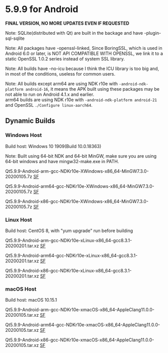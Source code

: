 # 5.9.9 for Android

**FINAL VERSION, NO MORE UPDATES EVEN IF REQUESTED**

Note: SQLite(distributed with Qt) are built in the backage and have -plugin-sql-sqlite

Note: All packages have -openssl-linked, Since BoringSSL, which is used in Android 6.0 or later, is NOT API COMPATIBLE WITH OPENSSL, we link it to a static OpenSSL 1.0.2 series instead of system SSL library.

Note: All builds have -no-icu because I think the ICU library is too big and, in most of the conditions, useless for common users.

Note: All builds except arm64 are using NDK r10e with `-android-ndk-platform android-16`, it means the APK built using these packages may be not able to run on Android 4.1.x and earlier.  
arm64 builds are using NDK r10e with `-android-ndk-platform android-21` and OpenSSL `./Configure linux-aarch64`.

## Dynamic Builds

### Windows Host

Build host: Windows 10 1909(Build 10.0.18363)

Note: Built using 64-bit NDK and 64-bit MinGW, make sure you are using 64-bit windows and have mingw32-make.exe in PATH.

Qt5.9.9-Android-arm-gcc-NDKr10e-XWindows-x86_64-MinGW7.3.0-20200105.7z [SF](https://sourceforge.net/projects/fsu0413-qtbuilds/files/Qt5.9/Android/Windows-x86_64-hosted/Qt5.9.9-Android-arm-gcc-NDKr10e-XWindows-x86_64-MinGW7.3.0-20200105.7z)

Qt5.9.9-Android-arm64-gcc-NDKr10e-XWindows-x86_64-MinGW7.3.0-20200105.7z [SF](https://sourceforge.net/projects/fsu0413-qtbuilds/files/Qt5.9/Android/Windows-x86_64-hosted/Qt5.9.9-Android-arm64-gcc-NDKr10e-XWindows-x86_64-MinGW7.3.0-20200105.7z)

Qt5.9.9-Android-x86-gcc-NDKr10e-XWindows-x86_64-MinGW7.3.0-20200105.7z [SF](https://sourceforge.net/projects/fsu0413-qtbuilds/files/Qt5.9/Android/Windows-x86_64-hosted/Qt5.9.9-Android-x86-gcc-NDKr10e-XWindows-x86_64-MinGW7.3.0-20200105.7z)

### Linux Host

Build host: CentOS 8, with "yum upgrade" run before building

Qt5.9.9-Android-arm-gcc-NDKr10e-xLinux-x86_64-gcc8.3.1-20200201.tar.xz [SF](https://sourceforge.net/projects/fsu0413-qtbuilds/files/Qt5.9/Android/Linux-x86_64-hosted/Qt5.9.9-Android-arm-gcc-NDKr10e-xLinux-x86_64-gcc8.3.1-20200201.tar.xz)

Qt5.9.9-Android-arm64-gcc-NDKr10e-xLinux-x86_64-gcc8.3.1-20200201.tar.xz [SF](https://sourceforge.net/projects/fsu0413-qtbuilds/files/Qt5.9/Android/Linux-x86_64-hosted/Qt5.9.9-Android-arm64-gcc-NDKr10e-xLinux-x86_64-gcc8.3.1-20200201.tar.xz)

Qt5.9.9-Android-x86-gcc-NDKr10e-xLinux-x86_64-gcc8.3.1-20200201.tar.xz [SF](https://sourceforge.net/projects/fsu0413-qtbuilds/files/Qt5.9/Android/Linux-x86_64-hosted/Qt5.9.9-Android-x86-gcc-NDKr10e-xLinux-x86_64-gcc8.3.1-20200201.tar.xz)

### macOS Host

Build host: macOS 10.15.1

Qt5.9.9-Android-arm-gcc-NDKr10e-xmacOS-x86_64-AppleClang11.0.0-20200105.tar.xz [SF](https://sourceforge.net/projects/fsu0413-qtbuilds/files/Qt5.9/Android/macOS-x86_64-hosted/Qt5.9.9-Android-arm-gcc-NDKr10e-xmacOS-x86_64-AppleClang11.0.0-20200105.tar.xz)

Qt5.9.9-Android-arm64-gcc-NDKr10e-xmacOS-x86_64-AppleClang11.0.0-20200105.tar.xz [SF](https://sourceforge.net/projects/fsu0413-qtbuilds/files/Qt5.9/Android/macOS-x86_64-hosted/Qt5.9.9-Android-arm64-gcc-NDKr10e-xmacOS-x86_64-AppleClang11.0.0-20200105.tar.xz)

Qt5.9.9-Android-x86-gcc-NDKr10e-xmacOS-x86_64-AppleClang11.0.0-20200105.tar.xz [SF](https://sourceforge.net/projects/fsu0413-qtbuilds/files/Qt5.9/Android/macOS-x86_64-hosted/Qt5.9.9-Android-x86-gcc-NDKr10e-xmacOS-x86_64-AppleClang11.0.0-20200105.tar.xz)
